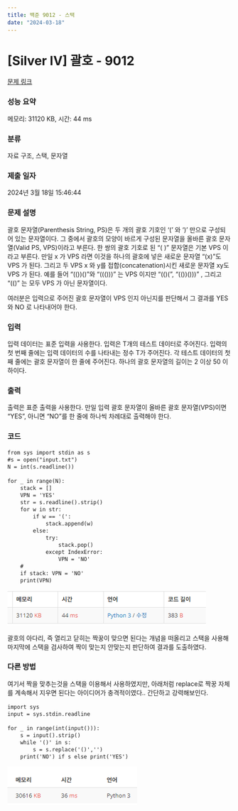 ```yaml
---
title: 백준 9012 - 스택
date: "2024-03-18"
---
```


# [Silver IV] 괄호 - 9012 

[문제 링크](https://www.acmicpc.net/problem/9012) 

### 성능 요약

메모리: 31120 KB, 시간: 44 ms

### 분류

자료 구조, 스택, 문자열

### 제출 일자

2024년 3월 18일 15:46:44

### 문제 설명

<p>괄호 문자열(Parenthesis String, PS)은 두 개의 괄호 기호인 ‘(’ 와 ‘)’ 만으로 구성되어 있는 문자열이다. 그 중에서 괄호의 모양이 바르게 구성된 문자열을 올바른 괄호 문자열(Valid PS, VPS)이라고 부른다. 한 쌍의 괄호 기호로 된 “( )” 문자열은 기본 VPS 이라고 부른다. 만일 x 가 VPS 라면 이것을 하나의 괄호에 넣은 새로운 문자열 “(x)”도 VPS 가 된다. 그리고 두 VPS x 와 y를 접합(concatenation)시킨 새로운 문자열 xy도 VPS 가 된다. 예를 들어 “(())()”와 “((()))” 는 VPS 이지만 “(()(”, “(())()))” , 그리고 “(()” 는 모두 VPS 가 아닌 문자열이다. </p>

<p>여러분은 입력으로 주어진 괄호 문자열이 VPS 인지 아닌지를 판단해서 그 결과를 YES 와 NO 로 나타내어야 한다. </p>

### 입력 

 <p>입력 데이터는 표준 입력을 사용한다. 입력은 T개의 테스트 데이터로 주어진다. 입력의 첫 번째 줄에는 입력 데이터의 수를 나타내는 정수 T가 주어진다. 각 테스트 데이터의 첫째 줄에는 괄호 문자열이 한 줄에 주어진다. 하나의 괄호 문자열의 길이는 2 이상 50 이하이다. </p>

### 출력 

 <p>출력은 표준 출력을 사용한다. 만일 입력 괄호 문자열이 올바른 괄호 문자열(VPS)이면 “YES”, 아니면 “NO”를 한 줄에 하나씩 차례대로 출력해야 한다. </p>

### 코드
```PY
from sys import stdin as s
#s = open("input.txt")
N = int(s.readline())

for _ in range(N):
    stack = []
    VPN = 'YES'
    str = s.readline().strip()
    for w in str:
        if w == '(':
            stack.append(w)
        else:
            try:
                stack.pop()
            except IndexError:
                VPN = 'NO'
    #
    if stack: VPN = 'NO'
    print(VPN)
```

![alt text](image.png)

괄호의 아다리, 즉 열리고 닫히는 짝꿍이 맞으면 된다는 개념을 떠올리고 스택을 사용해 마지막에 스택을 검사하여 짝이 맞는지 안맞는지 판단하여 결과를 도출하였다. 

### 다른 방법
여기서 짝을 맞추는것을 스택을 이용해서 사용하였지만, 아래처럼 replace로 짝꿍 자체를 계속해서 지우면 된다는 아이디어가 충격적이였다.. 간단하고 강력해보인다.
```PY
import sys
input = sys.stdin.readline

for _ in range(int(input())):
    s = input().strip()
    while '()' in s:
        s = s.replace('()','')
    print('NO') if s else print('YES')
```
![alt text](image-1.png)